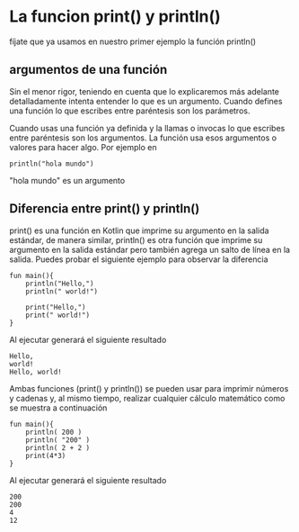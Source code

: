 # La funcion print() y println()
fíjate que ya usamos en nuestro primer ejemplo la función println()
## argumentos de una función
Sin el menor rigor, teniendo en cuenta que lo explicaremos más adelante detalladamente intenta entender lo que es un argumento. 
Cuando defines una función lo que escribes entre paréntesis son los parámetros.

Cuando usas una función ya definida y la llamas o invocas lo que escribes entre paréntesis son los argumentos. La función usa esos argumentos o valores para hacer algo. Por ejemplo en
~~~
println("hola mundo")
~~~
"hola mundo" es un argumento
## Diferencia entre print() y println()

print() es una función en Kotlin que imprime su argumento en la salida estándar, de manera similar, println() es otra función que imprime su argumento en la salida estándar pero también agrega un salto de línea en la salida. Puedes probar el siguiente ejemplo para observar la diferencia
~~~
fun main(){
    println("Hello,")
    println(" world!")

    print("Hello,")
    print(" world!")
}
~~~
Al ejecutar generará el siguiente resultado
~~~
Hello,
world!
Hello, world!
~~~
Ambas funciones (print() y println()) se pueden usar para imprimir números y cadenas y, al mismo tiempo, realizar cualquier cálculo matemático como se muestra a continuación
~~~
fun main(){
    println( 200 )
    println( "200" )
    println( 2 + 2 )
    print(4*3)
}
~~~
Al ejecutar generará el siguiente resultado
~~~
200
200
4
12
~~~
